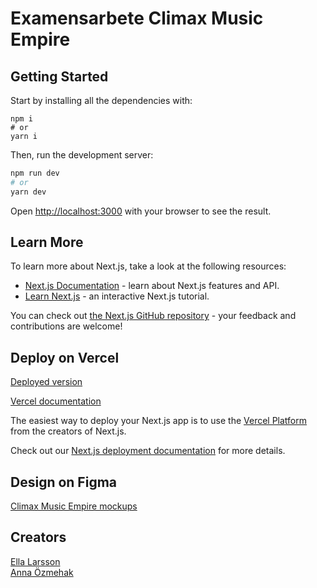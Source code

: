 # Examensarbete Climax Music Empire

## Getting Started

Start by installing all the dependencies with:

```
npm i
# or
yarn i
```

Then, run the development server:

```bash
npm run dev
# or
yarn dev
```

Open [http://localhost:3000](http://localhost:3000) with your browser to see the result.

## Learn More

To learn more about Next.js, take a look at the following resources:

- [Next.js Documentation](https://nextjs.org/docs) - learn about Next.js features and API.
- [Learn Next.js](https://nextjs.org/learn) - an interactive Next.js tutorial.

You can check out [the Next.js GitHub repository](https://github.com/vercel/next.js/) - your feedback and contributions are welcome!

## Deploy on Vercel

[Deployed version](https://climax-music-empire.vercel.app/)

[Vercel documentation](https://vercel.com/docs)

The easiest way to deploy your Next.js app is to use the [Vercel Platform](https://vercel.com/new?utm_medium=default-template&filter=next.js&utm_source=create-next-app&utm_campaign=create-next-app-readme) from the creators of Next.js.

Check out our [Next.js deployment documentation](https://nextjs.org/docs/deployment) for more details.

## Design on Figma

[Climax Music Empire mockups](https://www.figma.com/file/dL8h4dsqFYljrdNj5KD43d/Climax-Music-Empire?node-id=1%3A105&t=L4CcIy8kave0CZTd-0)

## Creators

[Ella Larsson](https://github.com/EllaMiri)  
[Anna Özmehak](https://github.com/A-Ozmehak)
